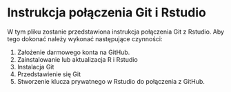 # Instrukcja połączenia Git i Rstudio

W tym pliku zostanie przedstawiona instrukcja połączenia Git z Rstudio. Aby tego dokonać należy wykonać następujące czynności:

1.  Założenie darmowego konta na GitHub.
2.  Zainstalowanie lub aktualizacja R i Rstudio
3.  Instalacja Git
4.  Przedstawienie się Git
5.  Stworzenie klucza prywatnego w Rstudio do połączenia z GitHub.
